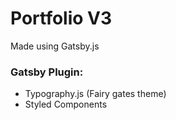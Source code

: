 # Portfolio V3

Made using Gatsby.js

### Gatsby Plugin:
- Typography.js (Fairy gates theme)
- Styled Components